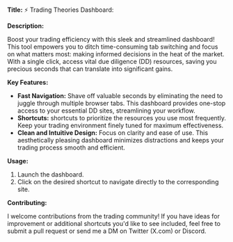**Title:** ⚡️ Trading Theories Dashboard:

**Description:**

Boost your trading efficiency with this sleek and streamlined dashboard! This tool empowers you to ditch time-consuming tab switching and focus on what matters most: making informed decisions in the heat of the market. With a single click, access vital due diligence (DD) resources, saving you precious seconds that can translate into significant gains.

**Key Features:**

- **Fast Navigation:** Shave off valuable seconds by eliminating the need to juggle through multiple browser tabs. This dashboard provides one-stop access to your essential DD sites, streamlining your workflow.
- **Shortcuts:** shortcuts to prioritize the resources you use most frequently. Keep your trading environment finely tuned for maximum effectiveness.
- **Clean and Intuitive Design:** Focus on clarity and ease of use. This aesthetically pleasing dashboard minimizes distractions and keeps your trading process smooth and efficient.

**Usage:**

1. Launch the dashboard.
2. Click on the desired shortcut to navigate directly to the corresponding site.

**Contributing:**

I welcome contributions from the trading community! If you have ideas for improvement or additional shortcuts you'd like to see included, feel free to submit a pull request or send me a DM on Twitter (X.com) or Discord.

